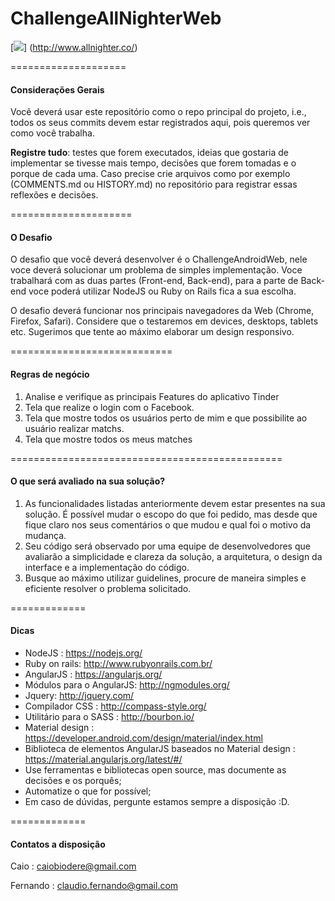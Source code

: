 # ChallengeAllNighterWeb

[![](http://i.imgur.com/A0PZOKN.png)]
(http://www.allnighter.co/)

====================
#### Considerações Gerais
Você deverá usar este repositório como o repo principal do projeto, i.e., todos os seus commits devem estar registrados aqui, pois queremos ver como você trabalha.

**Registre tudo**: testes que forem executados, ideias que gostaria de implementar se tivesse mais tempo, decisões que forem tomadas e o porque de cada uma. Caso precise crie arquivos como por exemplo (COMMENTS.md ou HISTORY.md) no repositório para registrar essas reflexões e decisões.

=====================
#### O Desafio

O desafio que você deverá desenvolver é o ChallengeAndroidWeb, nele voce deverá solucionar um problema de simples implementação. Voce trabalhará com as duas partes (Front-end, Back-end), para a parte de Back-end voce poderá utilizar NodeJS ou Ruby on Rails fica a sua escolha.

O desafio deverá funcionar nos principais navegadores da Web (Chrome, Firefox, Safari). Considere que o testaremos em devices, desktops, tablets etc. Sugerimos que tente ao máximo elaborar um design responsivo.

============================
#### Regras de negócio

1. Analise e verifique as principais Features do aplicativo Tinder
2. Tela que realize o login com o Facebook.
3. Tela que mostre todos os usuários perto de mim e que possibilite ao usuário realizar matchs.
4. Tela que mostre todos os meus matches

===============================================
#### O que será avaliado na sua solução?

1. As funcionalidades listadas anteriormente devem estar presentes na sua solução. É possível mudar o escopo do que foi pedido, mas desde que fique claro nos seus comentários o que mudou e qual foi o motivo da mudança.
2. Seu código será observado por uma equipe de desenvolvedores que avaliarão a simplicidade e clareza da solução, a arquitetura, o design da interface e a implementação do código.
3. Busque ao máximo utilizar guidelines, procure de maneira simples e eficiente resolver o problema solicitado.

=============
#### Dicas

- NodeJS : https://nodejs.org/
- Ruby on rails: http://www.rubyonrails.com.br/
- AngularJS : https://angularjs.org/
- Módulos para o AngularJS: http://ngmodules.org/
- Jquery: http://jquery.com/
- Compilador CSS : http://compass-style.org/
- Utilitário para o SASS : http://bourbon.io/
- Material design : https://developer.android.com/design/material/index.html
- Biblioteca de elementos AngularJS baseados no Material design : https://material.angularjs.org/latest/#/
- Use ferramentas e bibliotecas open source, mas documente as decisões e os porquês;
- Automatize o que for possível;
- Em caso de dúvidas, pergunte estamos sempre a disposição :D.

=============
#### Contatos a disposição

Caio : caiobiodere@gmail.com

Fernando : claudio.fernando@gmail.com

